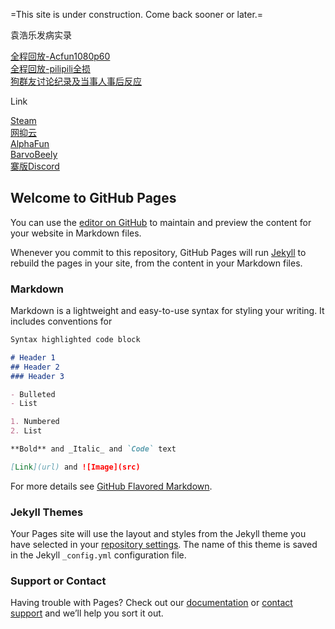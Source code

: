 =This site is under construction. Come back sooner or later.=

袁浩乐发病实录

[全程回放-Acfun1080p60](https://www.acfun.cn/v/ac24563298)<br />
[全程回放-pilipili全损](https://www.bilibili.com/video/BV1DK4y1n7d2)<br />
[狗群友讨论纪录及当事人事后反应](https://Innotori.github.io/袁浩乐发病讨论实录.txt)<br />

Link

[Steam](https://steamcommunity.com/id/xeRathLoRash/)<br />
[网抑云](https://music.163.com/#/user/home?id=97289139)<br />
[AlphaFun](https://www.acfun.cn/u/14150210)<br />
[BarvoBeely](https://space.bilibili.com/21234201/)<br />
[寨版Discord](https://kaihei.co/wcrOAz)<br />


## Welcome to GitHub Pages

You can use the [editor on GitHub](https://github.com/Innotori/Innotori.github.io/edit/main/index.md) to maintain and preview the content for your website in Markdown files.

Whenever you commit to this repository, GitHub Pages will run [Jekyll](https://jekyllrb.com/) to rebuild the pages in your site, from the content in your Markdown files.

### Markdown

Markdown is a lightweight and easy-to-use syntax for styling your writing. It includes conventions for

```markdown
Syntax highlighted code block

# Header 1
## Header 2
### Header 3

- Bulleted
- List

1. Numbered
2. List

**Bold** and _Italic_ and `Code` text

[Link](url) and ![Image](src)
```

For more details see [GitHub Flavored Markdown](https://guides.github.com/features/mastering-markdown/).

### Jekyll Themes

Your Pages site will use the layout and styles from the Jekyll theme you have selected in your [repository settings](https://github.com/Innotori/Innotori.github.io/settings). The name of this theme is saved in the Jekyll `_config.yml` configuration file.

### Support or Contact

Having trouble with Pages? Check out our [documentation](https://docs.github.com/categories/github-pages-basics/) or [contact support](https://support.github.com/contact) and we’ll help you sort it out.
